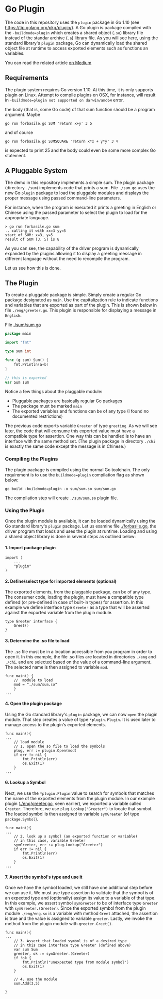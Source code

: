 # Go Plugin

The code in this repository uses the `plugin` package in Go 1.10 (see https://tip.golang.org/pkg/plugin/).  A Go plugin is package compiled with the `-buildmode=plugin` which creates a shared object (`.so`) library file instead of the standar archive (`.a`) library file.  As you will see here, using the standard library's `plugin` package, Go can dynamically load the shared object file at runtime to access exported elements such as functions an variables.

You can read the related article [on Medium](https://medium.com/learning-the-go-programming-language/writing-modular-go-programs-with-plugins-ec46381ee1a9).

## Requirements
The plugin system requires Go version 1.10.  At this time, it is only supports plugin on Linux.  Attempt 
to compile plugins on OSX, for instance, will result in  `-buildmode=plugin not supported on darwin/amd64` error.

the body (that is, some Go code) of that sum function should be a
program argument. Maybe


    go run forbasile.go SUM 'return x+y' 3 5


and of course


    go run forbasile.go SUMSQUARE 'return x*x + y*y' 3 4


is expected to print 25
and the body could even be some more complex Go statement.

## A Pluggable System
The demo in this repository implements a simple sum.  The plugin package (directory `./sum`) implements code that prints a sum.  File `./sum.go` uses the new Go `plugin` package to load the pluggable modules and displays the proper message using passed command-line parameters.

For instance, when the program is executed it prints a greeting in English or Chinese 
using the passed parameter to select the plugin to load for the appropriate language.
```
> go run forbasile.go sum
.. calling it with xx=3 yy=5
start of SUM: x=3, y=5
result of SUM (3, 5) is 8
```

As you can see, the capability of the driver program is dynamically expanded by the plugins allowing it to display a greeting message in different language without the need to recompile the program.

Let us see how this is done.


## The Plugin
To create a pluggable package is simple.  Simply create a regular Go package designated as `main`. Use the capitalization rule to indicate functions and variables that are exported as part of the plugin.  This is shown below in file  `./eng/greeter.go`.  This plugin is responsible for displaying a message in `English`.  

File [./sum/sum.go](./sum/sum.go)

```go
package main

import "fmt"

type sum int

func (g sum) Sum() {
	fmt.Println(a+b)
}

// this is exported
var Sum sum
```
Notice a few things about the pluggable module:

- Pluggable packages are basically regular Go packages
- The package must be marked `main`
- The exported variables and functions can be of any type (I found no documented restrictions)

The previous code exports variable `Greeter` of type `greeting`.  As we will see later, the code that will consume this exported value must have a compatible type for assertion.  One way this can be handled is to have an interface with the same method set. (The plugin package in directory `./chi` is exactly the same code except the message is in Chinese.)

### Compiling the Plugins
The plugin package is compiled using the normal Go toolchain.  The only requirement is to use the `buildmode=plugin` compilation flag as shown below:

```
go build -buildmode=plugin -o sum/sum.so sum/sum.go
```
The compilation step will create `./sum/sum.so` plugin file.

### Using the Plugin
Once the plugin module is available, it can be loaded dynamically using the Go standard library's `plugin` package.  Let us examine file [./forbasile.go](./forbasile.go), the driver program that loads and uses the plugin at runtime. Loading and using a shared object library is done in several steps as outlined below:

#### 1. Import package plugin
```
import (
	...
	"plugin"
)
```
#### 2. Define/select type for imported elements (optional)
The exported elements, from the pluggable package, can be of any type.  The consumer code, loading the plugin, must have a compatible type defined (or pre-defined in case of built-in types) for assertion. In this example we define interface type `Greeter` as a type that will be asserted against the exported variable from the plugin module. 
```
type Greeter interface {
	Greet()
}
```
#### 3. Determine the .so file to load
The `.so` file must be in a location accessible from you program in order to open it.  In this example, the file .so files are located in directories `./eng` and `./chi`.  and are selected based on the value of a command-line argument.  The selected name is then assigned to variable `mod`.
```
func main() {
	//  module to load
    mod = "./sum/sum.so"
	}
...
```
#### 4. Open the plugin package
Using the Go standard library's `plugin` package, we can now `open` the plugin module.  That step creates a value of type `*plugin.Plugin`.  It is used later to manage access to the plugin's exported elements.

```
func main(){
...
	// load module
	// 1. open the so file to load the symbols
	plug, err := plugin.Open(mod)
	if err != nil {
		fmt.Println(err)
		os.Exit(1)
	}
...
```
#### 6. Lookup a Symbol
Next, we use the `*plugin.Plugin` value to search for symbols that matches the name of the exported elements from the plugin module.  In our example plugin ([./eng/greeter.go](./eng/greeter.go), seen earlier), we exported a variable called `Greeter`.  Therefore, we use `plug.Lookup("Greeter")` to locate that symbol.  The loaded symbol is then assigned to variable `symGreeter` (of type `package.Symbol`).
```
func main(){
...
	// 2. look up a symbol (an exported function or variable)
	// in this case, variable Greeter
	symGreeter, err := plug.Lookup("Greeter")
	if err != nil {
		fmt.Println(err)
		os.Exit(1)
	}
...
```

#### 7. Assert the symbol's type and use it
Once we have the symbol loaded, we still have one additional step before we can use it.  We must use type assertion to validate that the symbol is of an expected type and (optionally) assign its value to a variable of that type.  In this example, we assert symbol `symGreeter` to be of interface type `Greeter` with `symGreeter.(Greeter)`.  Since the exported symbol from the plugin module `./eng/eng.so` is a variable with method `Greet` attached, the assertion is true and the value is assigned to variable `greeter`.  Lastly, we invoke the method from the plugin module with `greeter.Greet()`.
```
func main(){
...
	// 3. Assert that loaded symbol is of a desired type
	// in this case interface type Greeter (defined above)
	var sum Sum
	greeter, ok := symGreeter.(Greeter)
	if !ok {
		fmt.Println("unexpected type from module symbol")
		os.Exit(1)
	}

	// 4. use the module
	sum.Add(3,5)

}
```
